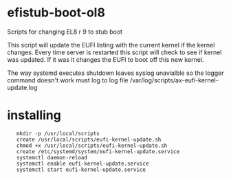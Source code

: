 # efistub-boot-ol8
Scripts for changing EL8 r 9 to stub boot

This script will update the EUFI listing with the current kernel if the kernel changes. Every time server is restarted this script will check to see if kernel was updated. If it was it changes the EUFI to boot off this new kernel.

The way systemd executes shutdown leaves syslog unavialble 
so the logger command doesn't work must log to 
log file /var/log/scripts/ax-eufi-kernel-update.log

# installing
```
   mkdir -p /usr/local/scripts  
   create /usr/local/scripts/eufi-kernel-update.sh  
   chmod +x /usr/local/scripts/eufi-kernel-update.sh  
   create /etc/systemd/system/eufi-kernel-update.service  
   systemctl daemon-reload  
   systemctl enable eufi-kernel-update.service  
   systemctl start eufi-kernel-update.service  
```
